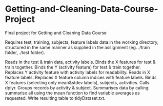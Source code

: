 # Getting-and-Cleaning-Data-Course-Project
Final project for Getting and Cleaning Data Course

Requires test, training, subjects, feature labels data in the working directory, structured in the same manner as supplied in the assignment (eg. ./train folder, ./test folder).

Reads in the test & train data, activity labels.
Binds the X features for test & train together.
Binds the Y (activity feature) for test & train together.
Replaces Y activity feature with activity labels for readability.
Reads in X feature labels.
Replaces X feature column indices with feature labels.
Binds X features (selecting only mean&stdev labels), subjects, activities.
Calls dplyr.
Groups records by activity & subject.
Summarises data by calling summarise all using the mean function to find variable averages as requested.
Write resulting table to tidyDataset.txt.
